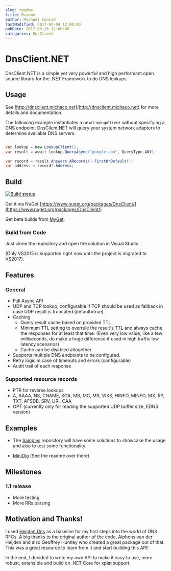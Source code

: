 ```yaml
---
slug: readme
title: Readme
author: Michael Conrad
lastModified: 2017-04-04 12:00:00
pubDate: 2017-03-26 12:00:00
categories: DnsClient
---
```


# DnsClient.NET
DnsClient.NET is a simple yet very powerful and high performant open source library for the .NET Framework to do DNS lookups.

## Usage
See [http://dnsclient.michaco.net](http://dnsclient.michaco.net) for more details and documentation.

The following example instantiates a new `LookupClient` without specifying a DNS endpoint. 
DnsClient.NET will query your system network adapters to determine available DNS servers.

``` csharp

var lookup = new LookupClient();
var result = await lookup.QueryAsync("google.com", QueryType.ANY);

var record = result.Answers.ARecords().FirstOrDefault();
var address = record?.Address;
``` 

## Build

[![Build status](https://ci.appveyor.com/api/projects/status/y1nlxim8tkv7w3f4?svg=true)](https://ci.appveyor.com/project/MichaCo/dnsclient-net)

Get it via NuGet [https://www.nuget.org/packages/DnsClient/](https://www.nuget.org/packages/DnsClient/)

Get beta builds from [MyGet](https://www.myget.org/feed/dnsclient/package/nuget/DnsClient).

### Build from Code
Just clone the repository and open the solution in Visual Studio.

(Only VS2015 is supported right now until the project is migrated to VS2017).

## Features
### General
* Full Async API
* UDP and TCP lookup, configurable if TCP should be used as fallback in case UDP result is truncated (default=true).
* Caching
  * Query result cache based on provided TTL 
  * Minimum TTL setting to overrule the result's TTL and always cache the responses for at least that time. (Even very low value, like a few milliseconds, do make a huge difference if used in high traffic low latency scenarios)
  * Cache can be disabled altogether
* Supports multiple DNS endpoints to be configured.
* Retry logic in case of timeouts and errors (configurable)
* Audit trail of each response

### Supported resource records
* PTR for reverse lookups
* A, AAAA, NS, CNAME, SOA, MB, MG, MR, WKS, HINFO, MINFO, MX, RP, TXT, AFSDB, SRV, URI, CAA
* OPT (currently only for reading the supported UDP buffer size, EDNS version)

## Examples

* The [Samples](https://github.com/MichaCo/DnsClient.NET.Samples) repository will have some solutions to showcase the usage and also to test some functionality.

* [MiniDig](https://github.com/MichaCo/DnsClient.NET/tree/dev/samples/MiniDig) (See the readme over there)

## Milestones
### 1.1 release
* More testing
* More RRs parsing

## Motivation and Thanks!
I used [Heijden.Dns](https://github.com/ghuntley/Heijden.Dns) as a baseline for my first steps into the world of DNS RFCs. A big thanks to the original author of the code, Alphons van der Heijden and also Geoffrey Huntley who created a great package out of that. This was a great resource to learn from it and start building this API!

In the end, I decided to write my own API to make it easy to use, more robust, extensible and build on .NET Core for xplat support.